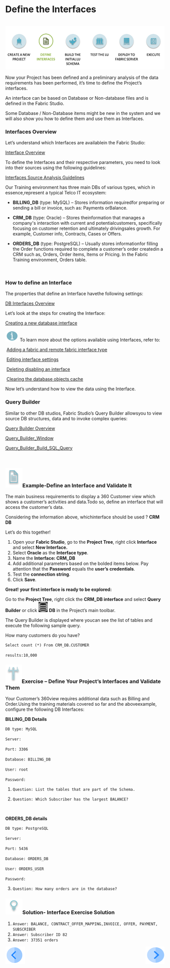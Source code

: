 #   Define the Interfaces

​                                                     ![](/academy/03_fabric_basic_LU/images/fabric_main_flow_03.png)

Now your Project has been defined and a preliminary analysis of the data requirements has been performed, it’s time to define the Project’s interfaces. 

 An interface can be based on Database or Non-database files and is defined in the Fabric Studio. 

 Some Database / Non-Database items might be new in the system and we will also show you how to define them and use them as Interfaces.

 

### Interfaces Overview

Let’s understand which Interfaces are availablein the Fabric Studio:

[Interface Overview](/articles/05_DB_interfaces/01_interfaces_overview.md)

To define the Interfaces and their respective parameters, you need to look into their sources using the following guidelines:

[Interfaces Source Analysis Guidelines](/articles/05_DB_interfaces/02_interfaces_source_analysis_guidelines.md)

Our Training environment has three main DBs of various types, which in essence,represent a typical Telco IT ecosystem:

-  **BILLING_DB** (type: MySQL) – Stores information requiredfor preparing or sending a bill or invoice, such as: Payments orBalance. 

- **CRM_DB** (type: Oracle) – Stores theinformation that manages a company's interaction with current and potentialcustomers, specifically focusing on customer retention and ultimately drivingsales growth. For example, Customer info, Contracts, Cases or Offers.

- **ORDERS_DB** (type: PostgreSQL) – Usually stores informationfor filling the Order functions required to complete a customer’s order createdin a CRM such as, Orders, Order items, Items or Pricing. In the Fabric Training environment, Orders table. 

  ​

### How to define an Interface

The properties that define an Interface havethe following settings:

[DB Interfaces Overview](/articles/05_DB_interfaces/03_DB_interfaces_overview.md)

Let’s look at the steps for creating the Interface:

 [Creating a new database interface](/articles/05_DB_interfaces/04_creating_a_new_database_interface.md)

 

![](/academy/03_fabric_basic_LU/images/information.png) To learn more about the options available using Interfaces, refer to:

​	[Adding a fabric and remote fabric interface type](/articles/05_DB_interfaces/05_adding_a_fabric_and_remote_fabric_interface_type.md)

​	[Editing interface settings](/articles/05_DB_interfaces/06_editing_interface_settings.md)

​	[Deleting disabling an interface](/articles/05_DB_interfaces/07_deleting_disabling_an_interface.md)

​	[Clearing the database objects cache](/articles/05_DB_interfaces/08_clearing_the_database_objects_cache.md)



 Now let’s understand how to view the data using the Interface.

### Query Builder

Similar to other DB studios, Fabric Studio’s Query Builder allowsyou to view source DB structures, data and to invoke complex queries:

[Query Builder Overview]()

<!--Once loaded to Git: 11_1 Query Builder Overview-->

[Query_Builder_Window]()

<!--Once loaded to Git: 11_2 Query_Builder_Window-->

[Query_Builder_Build_SQL_Query]()

<!--Once loaded to Git: 11_3 Query_Builder_Build_SQL_Query-->

​       

### ![](/academy/03_fabric_basic_LU/images/example.png)Example-Define an Interface and Validate It

The main business requirementis to display a 360 Customer view which shows a customer’s activities and data.Todo so, define an interface that will access the customer’s data.

Considering the information above, whichinterface should be used ? **CRM DB**

 Let’s do this together!

1. Open your **Fabric Studio**, go to the **Project Tree**, right click **Interface** and select **New Interface.**
2. Select **Oracle** as the **Interface type**.
3. Name the **Interface: CRM_DB**
4. Add additional parameters based on the bolded items below. Pay attention that the **Password** equals the **user’s** **credentials**.
5. Test the **connection string**.
6. Click **Save**.

**Great!  your first interface is ready to be explored:**

Go to the **Project Tree**, right click the **CRM_DB interface** and select **Query Builder** or click ![](/academy/03_fabric_basic_LU/images/DBicon.png)  **DB**  in the Project’s main toolbar. 

The Query Builder is displayed where youcan see the list of tables and execute the following sample query.

How many customers do you have?

```
Select count (*) From CRM_DB.CUSTOMER

results:10,000
```

 

###  ![](/academy/03_fabric_basic_LU/images/Exercise.png)Exercise – Define Your Project’s Interfaces and Validate Them

 Your Customer’s 360view requires additional data such as Billing and Order.Using the training materials covered so far and the aboveexample, configure the following DB Interfaces:

 **BILLING_DB Details**

```
DB type: MySQL

Server: 

Port: 3306

Database: BILLING_DB

User: root

Password: 
```

1. `Question: List the tables that are part of the Schema.`

2. `Question: Which Subscriber has the largest BALANCE?`

   ​

 **ORDERS_DB details**

```
DB type: PostgreSQL

Server: 

Port: 5436

Database: ORDERS_DB

User: ORDERS_USER

Password: 
```



3. `Question: How many orders are in the database?` 

 

### ![](/academy/03_fabric_basic_LU/images/Solution.png)Solution- Interface Exercise Solution

1. `Answer: BALANCE, CONTRACT_OFFER_MAPPING,INVOICE, OFFER, PAYMENT, SUBSCRIBER`
2. `Answer: Subscriber ID 82`
3. `Answer: 37351 orders`


[![Previous](/articles/images/Previous.png)](/academy/03_fabric_basic_LU/02_create_a_fabric_project.md)[<img align="right" width="60" height="54" src="/articles/images/Next.png">](/academy/03_fabric_basic_LU/05_LU_flow.md)


